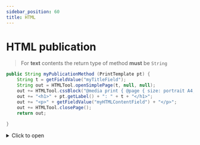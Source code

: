 ```yaml
---
sidebar_position: 60
title: HTML
---
```


HTML publication
====================

> For **text** contents the return type of method **must** be `String`

```Java
public String myPublicationMethod (PrintTemplate pt) {
	String t = getFieldValue("myTitleField");
	String out = HTMLTool.openSimplePage(t, null, null);
	out += HTMLTool.cssBlock("@media print { @page { size: portrait A4; margin: 0; }");
	out += "<h1>" + pt.getLabel() + ": " + t + "</h1>";
	out += "<p>" + getFieldValue("myHTMLContentField") + "</p>";
	out += HTMLTool.closePage();
	return out;
	
}
```

<details>
<summary>Click to open</summary>

```javascript
MyObject.myPublicationMethod = function(pt) {
	try {
		var t = this.getFieldValue("myTitleField");
		var out = HTMLTool.openSimplePage(t, null, null);
		out += HTMLTool.cssBlock("@media print { @page { size: portrait A4; margin: 0; }");
		out += "<h1>" + pt.getLabel() + ": " + t + "</h1>";
		out += "<p>" + this.getFieldValue("myHTMLContentField") + "</p>";
		out += HTMLTool.closePage();
		return out;
	} catch(e) {
		console.error(e);
	}
};
```

</details>